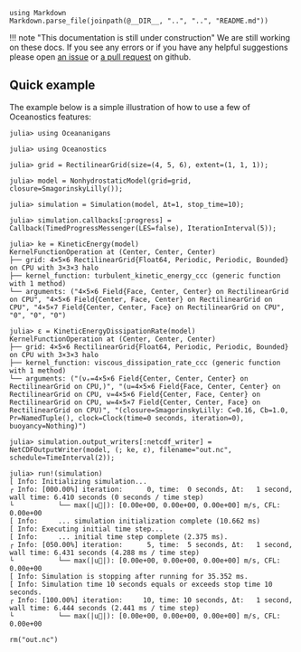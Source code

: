 ```@eval
using Markdown
Markdown.parse_file(joinpath(@__DIR__, "..", "..", "README.md"))
```

!!! note "This documentation is still under construction"
    We are still working on these docs. If you see any errors or if you have any helpful suggestions please 
    open [an issue](https://github.com/tomchor/Oceanostics.jl/issues/new) or
    [a pull request](https://github.com/tomchor/Oceanostics.jl/pulls) on github.


## Quick example

The example below is a simple illustration of how to use a few of Oceanostics features:

```jldoctest; filter = r"┌ Info:.*"s
julia> using Oceananigans

julia> using Oceanostics

julia> grid = RectilinearGrid(size=(4, 5, 6), extent=(1, 1, 1));

julia> model = NonhydrostaticModel(grid=grid, closure=SmagorinskyLilly());

julia> simulation = Simulation(model, Δt=1, stop_time=10);

julia> simulation.callbacks[:progress] = Callback(TimedProgressMessenger(LES=false), IterationInterval(5));

julia> ke = KineticEnergy(model)
KernelFunctionOperation at (Center, Center, Center)
├── grid: 4×5×6 RectilinearGrid{Float64, Periodic, Periodic, Bounded} on CPU with 3×3×3 halo
├── kernel_function: turbulent_kinetic_energy_ccc (generic function with 1 method)
└── arguments: ("4×5×6 Field{Face, Center, Center} on RectilinearGrid on CPU", "4×5×6 Field{Center, Face, Center} on RectilinearGrid on CPU", "4×5×7 Field{Center, Center, Face} on RectilinearGrid on CPU", "0", "0", "0")

julia> ε = KineticEnergyDissipationRate(model)
KernelFunctionOperation at (Center, Center, Center)
├── grid: 4×5×6 RectilinearGrid{Float64, Periodic, Periodic, Bounded} on CPU with 3×3×3 halo
├── kernel_function: viscous_dissipation_rate_ccc (generic function with 1 method)
└── arguments: ("(νₑ=4×5×6 Field{Center, Center, Center} on RectilinearGrid on CPU,)", "(u=4×5×6 Field{Face, Center, Center} on RectilinearGrid on CPU, v=4×5×6 Field{Center, Face, Center} on RectilinearGrid on CPU, w=4×5×7 Field{Center, Center, Face} on RectilinearGrid on CPU)", "(closure=SmagorinskyLilly: C=0.16, Cb=1.0, Pr=NamedTuple(), clock=Clock(time=0 seconds, iteration=0), buoyancy=Nothing)")

julia> simulation.output_writers[:netcdf_writer] = NetCDFOutputWriter(model, (; ke, ε), filename="out.nc", schedule=TimeInterval(2));

julia> run!(simulation)
[ Info: Initializing simulation...
┌ Info: [000.00%] iteration:      0, time:  0 seconds, Δt:   1 second, wall time: 6.410 seconds (0 seconds / time step)
└           └── max(|u⃗|): [0.00e+00, 0.00e+00, 0.00e+00] m/s, CFL: 0.00e+00
[ Info:     ... simulation initialization complete (10.662 ms)
[ Info: Executing initial time step...
[ Info:     ... initial time step complete (2.375 ms).
┌ Info: [050.00%] iteration:      5, time:  5 seconds, Δt:   1 second, wall time: 6.431 seconds (4.288 ms / time step)
└           └── max(|u⃗|): [0.00e+00, 0.00e+00, 0.00e+00] m/s, CFL: 0.00e+00
[ Info: Simulation is stopping after running for 35.352 ms.
[ Info: Simulation time 10 seconds equals or exceeds stop time 10 seconds.
┌ Info: [100.00%] iteration:     10, time: 10 seconds, Δt:   1 second, wall time: 6.444 seconds (2.441 ms / time step)
└           └── max(|u⃗|): [0.00e+00, 0.00e+00, 0.00e+00] m/s, CFL: 0.00e+00
```

```@meta
rm("out.nc")
```
